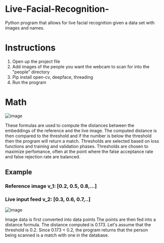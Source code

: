 # Live-Facial-Recognition-
Python program that allows for live facial recognition given a data set with images and names.

# Instructions
1. Open up the project file
2. Add images of the people you want the webcam to scan for into the "people" directory
3. Pip install open-cv, deepface, threading
4. Run the program

# Math
![image](https://github.com/user-attachments/assets/bf8b07c2-418e-4b8e-85ec-16e2ec7c5188)

These formulas are used to compute the distances between the embeddings of the reference and the live image.
The computed distance is then compared to the threshold and if the number is below the threshold then the program will return a match.
Thresholds are selected based on loss functions and training and validation phases. Thresholds are chosen to maximize perfomance, often at the point where the false acceptance rate and false rejection rate are balanced.
## Example
### Reference image v_1: [0.2, 0.5, 0.8,...]
### Live input feed v_2: [0.3, 0.6, 0.7,..]
![image](https://github.com/user-attachments/assets/5f332022-5af0-4c4b-84b5-7f15dbc7aae3)

Image data is first converted into data points
The points are then fed into a distance formula.
The distance computed is 0.173. Let's assume that the threshold is 0.2.
Since 0.173 < 0.2, the program returns that the person being scanned is a match with one in the database.
